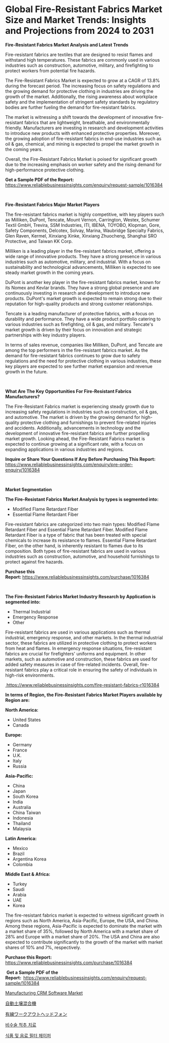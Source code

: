 <p><h1>Global Fire-Resistant Fabrics Market Size and Market Trends: Insights and Projections from 2024 to 2031</h1></p><p><strong>Fire-Resistant Fabrics Market Analysis and Latest Trends</strong></p>
<p><p>Fire-resistant fabrics are textiles that are designed to resist flames and withstand high temperatures. These fabrics are commonly used in various industries such as construction, automotive, military, and firefighting to protect workers from potential fire hazards.</p><p>The Fire-Resistant Fabrics Market is expected to grow at a CAGR of 13.8% during the forecast period. The increasing focus on safety regulations and the growing demand for protective clothing in industries are driving the growth of the market. Additionally, the rising awareness about workplace safety and the implementation of stringent safety standards by regulatory bodies are further fueling the demand for fire-resistant fabrics.</p><p>The market is witnessing a shift towards the development of innovative fire-resistant fabrics that are lightweight, breathable, and environmentally friendly. Manufacturers are investing in research and development activities to introduce new products with enhanced protective properties. Moreover, the growing adoption of fire-resistant fabrics in end-use industries such as oil & gas, chemical, and mining is expected to propel the market growth in the coming years.</p><p>Overall, the Fire-Resistant Fabrics Market is poised for significant growth due to the increasing emphasis on worker safety and the rising demand for high-performance protective clothing.</p></p>
<p><strong>Get a Sample PDF of the Report:&nbsp;</strong> <a href="https://www.reliablebusinessinsights.com/enquiry/request-sample/1016384">https://www.reliablebusinessinsights.com/enquiry/request-sample/1016384</a></p>
<p>&nbsp;</p>
<p><strong>Fire-Resistant Fabrics Major Market Players</strong></p>
<p><p>The fire-resistant fabrics market is highly competitive, with key players such as Milliken, DuPont, Tencate, Mount Vernon, Carrington, Westex, Schumer Textil GmbH, Trevira, SSM Industries, ITI, IBENA, TOYOBO, Klopman, Gore, Safety Components, Delcotex, Solvay, Marina, Waubridge Specialty Fabrics, Glen Raven, Kermel, Xinxiang Xinke, Xinxiang Zhuocheng, Shanghai SRO Protective, and Taiwan KK Corp.</p><p>Milliken is a leading player in the fire-resistant fabrics market, offering a wide range of innovative products. They have a strong presence in various industries such as automotive, military, and industrial. With a focus on sustainability and technological advancements, Milliken is expected to see steady market growth in the coming years.</p><p>DuPont is another key player in the fire-resistant fabrics market, known for its Nomex and Kevlar brands. They have a strong global presence and are continuously investing in research and development to introduce new products. DuPont's market growth is expected to remain strong due to their reputation for high-quality products and strong customer relationships.</p><p>Tencate is a leading manufacturer of protective fabrics, with a focus on durability and performance. They have a wide product portfolio catering to various industries such as firefighting, oil & gas, and military. Tencate's market growth is driven by their focus on innovation and strategic partnerships with key industry players.</p><p>In terms of sales revenue, companies like Milliken, DuPont, and Tencate are among the top performers in the fire-resistant fabrics market. As the demand for fire-resistant fabrics continues to grow due to safety regulations and the need for protective clothing in various industries, these key players are expected to see further market expansion and revenue growth in the future.</p></p>
<p>&nbsp;</p>
<p><strong>What Are The Key Opportunities For Fire-Resistant Fabrics Manufacturers?</strong></p>
<p><p>The Fire-Resistant Fabrics market is experiencing steady growth due to increasing safety regulations in industries such as construction, oil & gas, and automotive. The market is driven by the growing demand for high-quality protective clothing and furnishings to prevent fire-related injuries and accidents. Additionally, advancements in technology and the development of innovative fire-resistant fabrics are further propelling market growth. Looking ahead, the Fire-Resistant Fabrics market is expected to continue growing at a significant rate, with a focus on expanding applications in various industries and regions.</p></p>
<p><strong>Inquire or Share Your Questions If Any Before Purchasing This Report:</strong> <a href="https://www.reliablebusinessinsights.com/enquiry/pre-order-enquiry/1016384">https://www.reliablebusinessinsights.com/enquiry/pre-order-enquiry/1016384</a></p>
<p>&nbsp;</p>
<p><strong>Market Segmentation</strong></p>
<p><strong>The Fire-Resistant Fabrics Market Analysis by types is segmented into:</strong></p>
<p><ul><li>Modified Flame Retardant Fiber</li><li>Essential Flame Retardant Fiber</li></ul></p>
<p><p>Fire-resistant fabrics are categorized into two main types: Modified Flame Retardant Fiber and Essential Flame Retardant Fiber. Modified Flame Retardant Fiber is a type of fabric that has been treated with special chemicals to increase its resistance to flames. Essential Flame Retardant Fiber, on the other hand, is inherently resistant to flames due to its composition. Both types of fire-resistant fabrics are used in various industries such as construction, automotive, and household furnishings to protect against fire hazards.</p></p>
<p><strong>Purchase this Report:&nbsp;</strong><a href="https://www.reliablebusinessinsights.com/purchase/1016384">https://www.reliablebusinessinsights.com/purchase/1016384</a></p>
<p>&nbsp;</p>
<p><strong>The Fire-Resistant Fabrics Market Industry Research by Application is segmented into:</strong></p>
<p><ul><li>Thermal Industrial</li><li>Emergency Response</li><li>Other</li></ul></p>
<p><p>Fire-resistant fabrics are used in various applications such as thermal industrial, emergency response, and other markets. In the thermal industrial sector, these fabrics are utilized in protective clothing to protect workers from heat and flames. In emergency response situations, fire-resistant fabrics are crucial for firefighters' uniforms and equipment. In other markets, such as automotive and construction, these fabrics are used for added safety measures in case of fire-related incidents. Overall, fire-resistant fabrics play a critical role in ensuring the safety of individuals in high-risk environments.</p></p>
<p><a href="https://www.reliablebusinessinsights.com/fire-resistant-fabrics-r1016384">&nbsp;https://www.reliablebusinessinsights.com/fire-resistant-fabrics-r1016384</a></p>
<p><strong>In terms of Region, the Fire-Resistant Fabrics Market Players available by Region are:</strong></p>
<p>
    <p> <strong> North America: </strong>
        <ul>
            <li>United States</li>
            <li>Canada</li>
        </ul>
        </p> 
    <p> <strong> Europe: </strong>
        <ul>
            <li>Germany</li>
            <li>France</li>
            <li>U.K.</li>
            <li>Italy</li>
            <li>Russia</li>
        </ul>
        </p> 
    <p> <strong> Asia-Pacific: </strong>
        <ul>
            <li>China</li>
            <li>Japan</li>
            <li>South Korea</li>
            <li>India</li>
            <li>Australia</li>
            <li>China Taiwan</li>
            <li>Indonesia</li>
            <li>Thailand</li>
            <li>Malaysia</li>
        </ul>
        </p> 
    <p> <strong> Latin America: </strong>
        <ul>
            <li>Mexico</li>
            <li>Brazil</li>
            <li>Argentina Korea</li>
            <li>Colombia</li>
        </ul>
        </p> 
    <p> <strong> Middle East & Africa: </strong>
        <ul>
            <li>Turkey</li>
            <li>Saudi</li>
            <li>Arabia</li>
            <li>UAE</li>
            <li>Korea</li>
        </ul>
    </p>
    </p>
<p><p>The fire-resistant fabrics market is expected to witness significant growth in regions such as North America, Asia-Pacific, Europe, the USA, and China. Among these regions, Asia-Pacific is expected to dominate the market with a market share of 35%, followed by North America with a market share of 28% and Europe with a market share of 20%. The USA and China are also expected to contribute significantly to the growth of the market with market shares of 10% and 7%, respectively.</p></p>
<p><strong>Purchase this Report: </strong><a href="https://www.reliablebusinessinsights.com/purchase/1016384">https://www.reliablebusinessinsights.com/purchase/1016384</a></p>
<p>&nbsp;<strong>Get a Sample PDF of the Report:&nbsp;&nbsp;</strong><a href="https://www.reliablebusinessinsights.com/enquiry/request-sample/1016384">https://www.reliablebusinessinsights.com/enquiry/request-sample/1016384</a></p>
<p><strong></strong></p>
<p><p><a href="https://github.com/fiixsa/Market-Research-Report-List-3/blob/main/manufacturing-crm-software-market.md">Manufacturing CRM Software Market</a></p><p><a href="https://github.com/xtkhtofdt934839/Market-Research-Report-List-3/blob/main/929316590364.md">自動土壌混合機</a></p><p><a href="https://github.com/JanickJohns/Market-Research-Report-List-1/blob/main/828398390363.md">有線ワークアウトヘッドフォン</a></p><p><a href="https://medium.com/@angelardelean202220221/%EB%B9%84%EC%88%98%EC%88%A0%EC%A0%81-%EC%B2%99%EC%B6%94-%EC%B9%98%EB%A3%8C-%EC%8B%9C%EC%9E%A5-2031%EB%85%84%EA%B9%8C%EC%A7%80%EC%9D%98-%ED%8A%B8%EB%A0%8C%EB%93%9C-%EC%98%88%EC%B8%A1-%EB%B0%8F-%EA%B2%BD%EC%9F%81-%EB%B6%84%EC%84%9D-286dd4e6ff25">비수술 척추 치료</a></p><p><a href="https://github.com/TrevorKruvalis5678/Market-Research-Report-List-2/blob/main/2653890129173.md">식품 및 음료 필터 페이퍼</a></p></p>